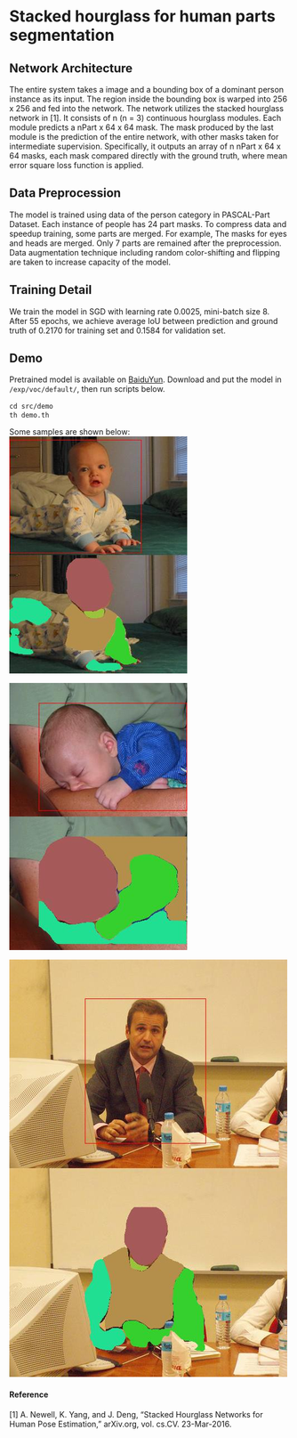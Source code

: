 # Stacked hourglass for human parts segmentation
## Network Architecture
The entire system takes a image and a bounding box of a dominant person instance as its input. The region inside the bounding box is warped into 256 x 256 and fed into the network. The network utilizes the stacked hourglass network in [1]. It consists of n (n = 3) continuous hourglass modules. Each module predicts a nPart x 64 x 64 mask. The mask produced by the last module is the prediction of the entire network, with other masks taken for intermediate supervision. Specifically, it outputs an array of n nPart x 64 x 64 masks, each mask compared directly with the ground truth, where mean error square loss function is applied.

## Data Preprocession
The model is trained using data of the person category in PASCAL-Part Dataset. Each instance of people has 24 part masks. To compress data and speedup training, some parts are merged. For example, The masks for eyes and heads are merged. Only 7 parts are remained after the preprocession. Data augmentation technique including random color-shifting and flipping are taken to increase capacity of the model.

## Training Detail
We train the model in SGD with learning rate 0.0025, mini-batch size 8. After 55 epochs, we achieve average IoU between prediction and ground truth of 0.2170 for training set and 0.1584 for validation set.

## Demo
Pretrained model is available on [BaiduYun](https://pan.baidu.com/s/1gfwttGB). Download and put the model in `/exp/voc/default/`, then run scripts below.
```
cd src/demo
th demo.th
```

Some samples are shown below:
![](src/demo/2008_000652_out.jpg)  

![](src/demo/2008_000726_out.jpg)  

![](src/demo/2009_001103_out.jpg)  

#### Reference
[1]	A. Newell, K. Yang, and J. Deng, “Stacked Hourglass Networks for Human Pose Estimation,” arXiv.org, vol. cs.CV. 23-Mar-2016.
